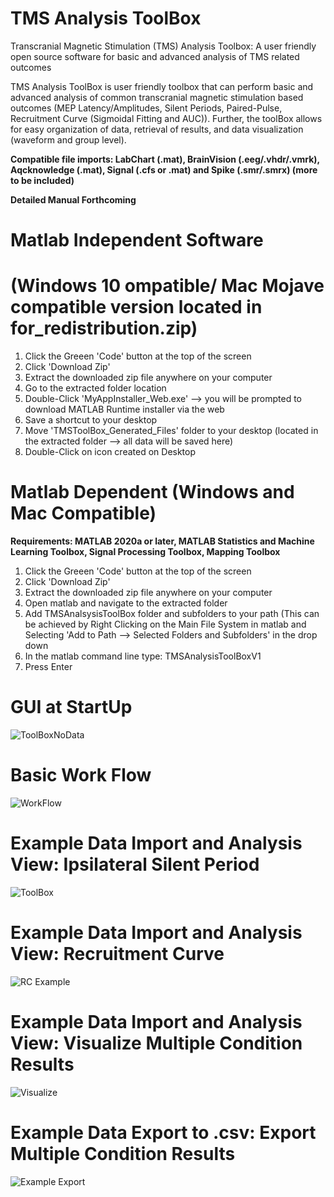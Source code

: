 # TMS Analysis ToolBox
Transcranial Magnetic Stimulation (TMS) Analysis Toolbox: A user friendly open source software for basic and advanced analysis of TMS related outcomes

TMS Analysis ToolBox is user friendly toolbox that can perform basic and advanced analysis of common transcranial magnetic stimulation based outcomes (MEP Latency/Amplitudes, Silent Periods, Paired-Pulse, Recruitment Curve (Sigmoidal Fitting and AUC)). Further, the toolBox allows for easy organization of data, retrieval of results, and data visualization (waveform and group level). 

**Compatible file imports: LabChart (.mat), BrainVision (.eeg/.vhdr/.vmrk), Aqcknowledge (.mat), Signal (.cfs or .mat) and Spike (.smr/.smrx) (more to be included)**

**Detailed Manual Forthcoming**

# Matlab Independent Software 
# (Windows 10 ompatible/ Mac Mojave compatible version located in for_redistribution.zip)
1) Click the Greeen 'Code' button at the top of the screen
2) Click 'Download Zip'
3) Extract the downloaded zip file anywhere on your computer
4) Go to the extracted folder location
5) Double-Click 'MyAppInstaller_Web.exe' --> you will be prompted to download MATLAB Runtime installer via the web
6) Save a shortcut to your desktop
7) Move 'TMSToolBox_Generated_Files' folder to your desktop (located in the extracted folder --> all data will be saved here)
8) Double-Click on icon created on Desktop

# Matlab Dependent (Windows and Mac Compatible)

**Requirements: MATLAB 2020a or later, MATLAB Statistics and Machine Learning Toolbox, Signal Processing Toolbox, Mapping Toolbox**

1) Click the Greeen 'Code' button at the top of the screen
2) Click 'Download Zip'
3) Extract the downloaded zip file anywhere on your computer
4) Open matlab and navigate to the extracted folder
5) Add TMSAnalsysisToolBox folder and subfolders to your path (This can be achieved by Right Clicking on the Main File System in matlab and Selecting 'Add to Path --> Selected Folders and Subfolders' in the drop down
6) In the matlab command line type: TMSAnalysisToolBoxV1 
7) Press Enter

# GUI at StartUp

![ToolBoxNoData](https://user-images.githubusercontent.com/53790023/125721736-3a9da9c6-d44b-40d7-8100-78f02ee3cf4a.png)

# Basic Work Flow

![WorkFlow](https://user-images.githubusercontent.com/53790023/125820521-154624ea-287e-4c1a-a84d-51893824eaf8.png)

# Example Data Import and Analysis View: Ipsilateral Silent Period

![ToolBox](https://user-images.githubusercontent.com/53790023/125721559-1bccf77d-3d6d-485a-8712-ccfb2b7915bc.jpg)

# Example Data Import and Analysis View: Recruitment Curve

![RC Example](https://user-images.githubusercontent.com/53790023/125826388-931c061b-2d42-4593-a869-776559a562e5.png)

# Example Data Import and Analysis View: Visualize Multiple Condition Results

![Visualize](https://user-images.githubusercontent.com/53790023/125826359-3c851098-261f-41c4-bbad-8e208202c47e.png)

# Example Data Export to .csv: Export Multiple Condition Results

![Example Export](https://user-images.githubusercontent.com/53790023/125828620-160198bd-6161-49fc-8639-a790aeb8f4cb.png)


